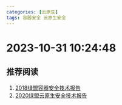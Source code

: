 ```yaml
---
categories: [云原生]
tags: 容器安全 云原生安全
---
```

# 2023-10-31 10:24:48
## 推荐阅读
1. [2018绿盟容器安全技术报告](https://nsfocusglobal.com/wp-content/uploads/2019/02/Containter-Security-Report-2018.pdf)
2. [2020绿盟云原生安全技术报告](https://blog.nsfocus.net/wp-content/uploads/2021/01/Technical-Report-of-Cloud-Native-Security.pdf)